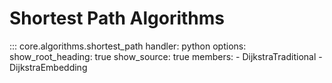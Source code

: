 # Shortest Path Algorithms

::: core.algorithms.shortest_path
    handler: python
    options:
      show_root_heading: true
      show_source: true
      members:
        - DijkstraTraditional
        - DijkstraEmbedding
